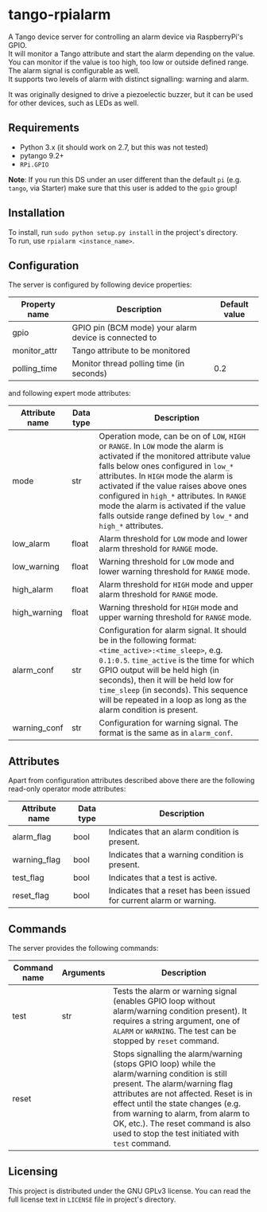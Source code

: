 tango-rpialarm
==============

A Tango device server for controlling an alarm device via RaspberryPi's GPIO.  
It will monitor a Tango attribute and start the alarm depending on the value.  
You can monitor if the value is too high, too low or outside defined range.  
The alarm signal is configurable as well.  
It supports two levels of alarm with distinct signalling: warning and alarm.

It was originally designed to drive a piezoelectic buzzer, but it can be used for other devices, such as LEDs as well.

Requirements
------------

* Python 3.x (it should work on 2.7, but this was not tested)
* pytango 9.2+
* `RPi.GPIO`

**Note**: If you run this DS under an user different than the default `pi` (e.g. `tango`, via Starter) make sure that this user is added to the `gpio` group! 

Installation
------------

To install, run `sudo python setup.py install` in the project's directory.  
To run, use `rpialarm <instance_name>`.

Configuration
-------------

The server is configured by following device properties:

| Property name | Description                                           | Default value |
|---------------|-------------------------------------------------------|---------------|
| gpio          | GPIO pin (BCM mode) your alarm device is connected to |               |
| monitor_attr  | Tango attribute to be monitored                       |               |
| polling_time  | Monitor thread polling time (in seconds)              |      0.2      |

and following expert mode attributes:

| Attribute name | Data type | Description                                                                                                                                                                                                                                                                                                                                                                                                 |
|----------------|-----------|-------------------------------------------------------------------------------------------------------------------------------------------------------------------------------------------------------------------------------------------------------------------------------------------------------------------------------------------------------------------------------------------------------------|
| mode           | str       | Operation mode, can be on of `LOW`, `HIGH` or `RANGE`. In `LOW` mode the alarm is activated if the monitored attribute value falls below ones configured in `low_*` attributes. In `HIGH` mode the alarm is activated if the value raises above ones configured in `high_*` attributes. In `RANGE` mode the alarm is activated if the value falls outside range defined by `low_*` and `high_*` attributes. |
| low_alarm      | float     | Alarm threshold for `LOW` mode and lower alarm threshold for `RANGE` mode.                                                                                                                                                                                                                                                                                                                                  |
| low_warning    | float     | Warning threshold for `LOW` mode and lower warning threshold for `RANGE` mode.                                                                                                                                                                                                                                                                                                                              |
| high_alarm     | float     | Alarm threshold for `HIGH` mode and upper alarm threshold for `RANGE` mode.                                                                                                                                                                                                                                                                                                                                 |
| high_warning   | float     | Warning threshold for `HIGH` mode and upper warning threshold for `RANGE` mode.                                                                                                                                                                                                                                                                                                                             |
| alarm_conf     | str       | Configuration for alarm signal. It should be in the following format: `<time_active>:<time_sleep>`, e.g. `0.1:0.5`. `time_active` is the time for which GPIO output will be held high (in seconds), then it will be held low for `time_sleep` (in seconds). This sequence will be repeated in a loop as long as the alarm condition is present.                                                             |
| warning_conf   | str       | Configuration for warning signal. The format is the same as in `alarm_conf`.                                                                                                                                                                                                                                                                                                                                |

Attributes
----------

Apart from configuration attributes described above there are the following read-only operator mode attributes:

| Attribute name | Data type | Description                                                          |
|----------------|-----------|----------------------------------------------------------------------|
| alarm_flag     | bool      | Indicates that an alarm condition is present.                        |
| warning_flag   | bool      | Indicates that a warning condition is present.                       |
| test_flag      | bool      | Indicates that a test is active.                                     |
| reset_flag     | bool      | Indicates that a reset has been issued for current alarm or warning. |

Commands
--------

The server provides the following commands:

| Command name | Arguments | Description                                                                                                                                                                                                                                                                                                                                   |
|--------------|-----------|-----------------------------------------------------------------------------------------------------------------------------------------------------------------------------------------------------------------------------------------------------------------------------------------------------------------------------------------------|
| test         | str       | Tests the alarm or warning signal (enables GPIO loop without alarm/warning condition present). It requires a string argument, one of `ALARM` or `WARNING`. The test can be stopped by `reset` command.                                                                                                                                        |
| reset        |           | Stops signalling the alarm/warning (stops GPIO loop) while the alarm/warning condition is still present. The alarm/warning flag attributes are not affected. Reset is in effect until the state changes (e.g. from warning to alarm, from alarm to OK, etc.). The reset command is also used to stop the test initiated with `test` command.  |

Licensing
---------

This project is distributed under the GNU GPLv3 license. You can read the full license text in `LICENSE` file in project's directory.
